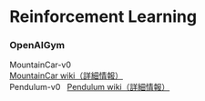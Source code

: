 # Reinforcement Learning
### OpenAIGym
MountainCar-v0  
[MountainCar wiki（詳細情報）](https://github.com/openai/gym/wiki/MountainCar-v0)  
Pendulum-v0   
[Pendulum wiki（詳細情報）](https://github.com/openai/gym/wiki/Pendulum-v0)  
